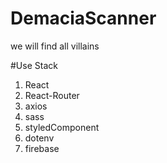 # DemaciaScanner
we will find all villains


#Use Stack
1. React
2. React-Router
3. axios
4. sass
5. styledComponent
6. dotenv
7. firebase

